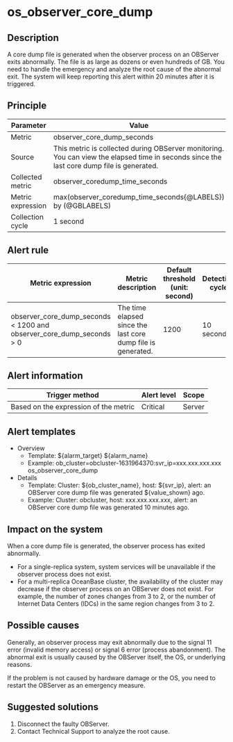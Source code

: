 # os_observer_core_dump

## Description

A core dump file is generated when the observer process on an OBServer exits abnormally. The file is as large as dozens or even hundreds of GB. You need to handle the emergency and analyze the root cause of the abnormal exit. The system will keep reporting this alert within 20 minutes after it is triggered. 

## Principle

| Parameter | Value |
| --- | --- |
| Metric | observer_core_dump_seconds |
| Source | This metric is collected during OBServer monitoring. You can view the elapsed time in seconds since the last core dump file is generated. |
| Collected metric | observer_coredump_time_seconds |
| Metric expression | max(observer_coredump_time_seconds{@LABELS}) by (@GBLABELS) |
| Collection cycle | 1 second |

## Alert rule

| Metric expression | Metric description | Default threshold (unit: second) | Detection cycle | Elimination cycle |
| --- | --- | --- | --- | --- |
| observer_core_dump_seconds < 1200 and observer_core_dump_seconds > 0 | The time elapsed since the last core dump file is generated.  | 1200 | 10 seconds | 5 minutes |

## Alert information

| Trigger method | Alert level | Scope |
| --- | --- | --- |
| Based on the expression of the metric | Critical | Server |

## Alert templates

* Overview
   * Template: \${alarm_target} ${alarm_name}
   * Example: ob_cluster=obcluster-1631964370:svr_ip=xxx.xxx.xxx.xxx os_observer_core_dump
* Details
   * Template: Cluster: \${ob_cluster_name}, host: \${svr_ip}, alert: an OBServer core dump file was generated \${value_shown} ago. 
   * Example: Cluster: obcluster, host: xxx.xxx.xxx.xxx, alert: an OBServer core dump file was generated 10 minutes ago. 

## Impact on the system

When a core dump file is generated, the observer process has exited abnormally. 

* For a single-replica system, system services will be unavailable if the observer process does not exist. 
* For a multi-replica OceanBase cluster, the availability of the cluster may decrease if the observer process on an OBServer does not exist. For example, the number of zones changes from 3 to 2, or the number of Internet Data Centers (IDCs) in the same region changes from 3 to 2. 

## Possible causes

Generally, an observer process may exit abnormally due to the signal 11 error (invalid memory access) or signal 6 error (process abandonment). The abnormal exit is usually caused by the OBServer itself, the OS, or underlying reasons. 

If the problem is not caused by hardware damage or the OS, you need to restart the OBServer as an emergency measure. 

## Suggested solutions

1. Disconnect the faulty OBServer. 
2. Contact Technical Support to analyze the root cause. 
